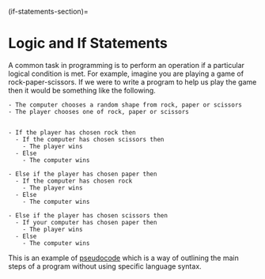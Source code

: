 (if-statements-section)=

# Logic and If Statements

A common task in programming is to perform an operation if a particular logical condition is met. For example, imagine you are playing a game of rock-paper-scissors. If we were to write a program to help us play the game then it would be something like the following.

```text
- The computer chooses a random shape from rock, paper or scissors
- The player chooses one of rock, paper or scissors


- If the player has chosen rock then 
  - If the computer has chosen scissors then
    - The player wins
  - Else 
    - The computer wins

- Else if the player has chosen paper then
  - If the computer has chosen rock
    - The player wins
  - Else 
    - The computer wins

- Else if the player has chosen scissors then
  - If your computer has chosen paper then
    - The player wins
  - Else 
    - The computer wins
```

This is an example of <a href="https://en.wikipedia.org/wiki/Pseudocode#:~:text=In%20computer%20science%2C%20pseudocode%20is,notation%20of%20actions%20and%20conditions." target="_blank">pseudocode</a> which is a way of outlining the main steps of a program without using specific language syntax.
